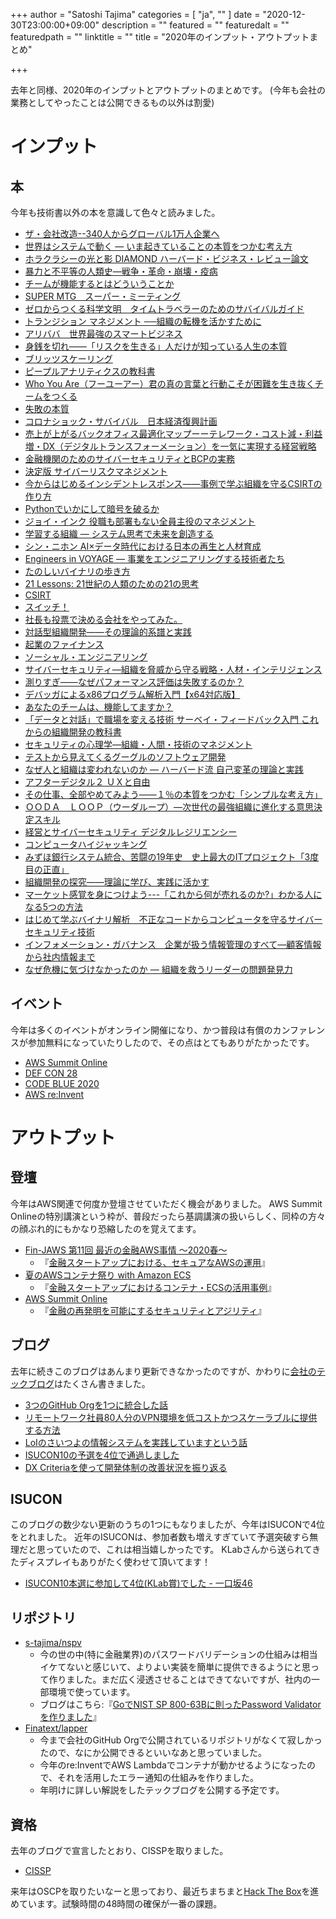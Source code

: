 +++
author = "Satoshi Tajima"
categories = [ "ja", "" ]
date = "2020-12-30T23:00:00+09:00"
description = ""
featured = ""
featuredalt = ""
featuredpath = ""
linktitle = ""
title = "2020年のインプット・アウトプットまとめ"

+++

去年と同様、2020年のインプットとアウトプットのまとめです。 (今年も会社の業務としてやったことは公開できるもの以外は割愛)

# インプット

## 本

今年も技術書以外の本を意識して色々と読みました。

* [ザ・会社改造--340人からグローバル1万人企業へ](https://amzn.to/2KzeRTz)
* [世界はシステムで動く ― いま起きていることの本質をつかむ考え方](https://amzn.to/3aOuotl)
* [ホラクラシーの光と影 DIAMOND ハーバード・ビジネス・レビュー論文](https://amzn.to/38GkRlf)
* [暴力と不平等の人類史―戦争・革命・崩壊・疫病](https://amzn.to/3hriEya)
* [チームが機能するとはどういうことか](https://amzn.to/3aNKH9B)
* [SUPER MTG　スーパー・ミーティング](https://amzn.to/2KGHnCw)
* [ゼロからつくる科学文明　タイムトラベラーのためのサバイバルガイド](https://amzn.to/38FauhO)
* [トランジション マネジメント ──組織の転機を活かすために](https://amzn.to/2WTvV9i)
* [アリババ　世界最強のスマートビジネス](https://amzn.to/3nRLkTn)
* [身銭を切れ――「リスクを生きる」人だけが知っている人生の本質](https://amzn.to/2MckN5b)
* [ブリッツスケーリング](https://amzn.to/2KYiPou)
* [ピープルアナリティクスの教科書](https://amzn.to/34QhZ4n)
* [Who You Are（フーユーアー）君の真の言葉と行動こそが困難を生き抜くチームをつくる](https://amzn.to/3b2Infl)
* [失敗の本質](https://amzn.to/3rEFhnE)
* [コロナショック・サバイバル　日本経済復興計画](https://amzn.to/3pAqgkT)
* [売上が上がるバックオフィス最適化マップーーテレワーク・コスト減・利益増・DX（デジタルトランスフォーメーション）を一気に実現する経営戦略](https://amzn.to/3rAisRR)
* [金融機関のためのサイバーセキュリティとBCPの実務](https://amzn.to/3aPqnoh)
* [決定版 サイバーリスクマネジメント](https://amzn.to/34Uyz34)
* [今からはじめるインシデントレスポンス――事例で学ぶ組織を守るCSIRTの作り方](https://amzn.to/3ruGayO)
* [Pythonでいかにして暗号を破るか](https://amzn.to/34SSqzr)
* [ジョイ・インク 役職も部署もない全員主役のマネジメント](https://amzn.to/3pudtQO)
* [学習する組織 ― システム思考で未来を創造する](https://amzn.to/34Pogx0)
* [シン・ニホン AI×データ時代における日本の再生と人材育成](https://amzn.to/37TqtcS)
* [Engineers in VOYAGE ― 事業をエンジニアリングする技術者たち](https://www.lambdanote.com/products/engineers-in-voyage-ebook)
* [たのしいバイナリの歩き方](https://amzn.to/3hnUsNf)
* [21 Lessons: 21世紀の人類のための21の思考](https://amzn.to/3nXUJJc)
* [CSIRT](https://amzn.to/3aQaTk8)
* [スイッチ！](https://amzn.to/2KMzxr3)
* [社長も投票で決める会社をやってみた。](https://amzn.to/2WUO5rf)
* [対話型組織開発――その理論的系譜と実践](https://amzn.to/3ho8myR)
* [起業のファイナンス](https://amzn.to/3rAz4J4)
* [ソーシャル・エンジニアリング](https://amzn.to/38D9kTS)
* [サイバーセキュリティ―組織を脅威から守る戦略・人材・インテリジェンス](https://amzn.to/2KHUL9D)
* [測りすぎ――なぜパフォーマンス評価は失敗するのか？](https://amzn.to/2WRsTlN)
* [デバッガによるx86プログラム解析入門【x64対応版】](https://amzn.to/2L3EWKl)
* [あなたのチームは、機能してますか？](https://amzn.to/2WRLsX7)
* [「データと対話」で職場を変える技術 サーベイ・フィードバック入門 これからの組織開発の教科書](https://amzn.to/3nXFDU1)
* [セキュリティの心理学―組織・人間・技術のマネジメント](https://amzn.to/3mUJlwf)
* [テストから見えてくるグーグルのソフトウェア開発](https://amzn.to/3o1DlDi)
* [なぜ人と組織は変われないのか ― ハーバード流 自己変革の理論と実践](https://amzn.to/3pyTVei)
* [アフターデジタル２ ＵＸと自由](https://amzn.to/3aQkTtB)
* [その仕事、全部やめてみよう――１％の本質をつかむ「シンプルな考え方」](https://amzn.to/3nWchVT)
* [ＯＯＤＡ　ＬＯＯＰ（ウーダループ）―次世代の最強組織に進化する意思決定スキル](https://amzn.to/34Pmrjy)
* [経営とサイバーセキュリティ デジタルレジリエンシー](https://amzn.to/38OwSp4)
* [コンピュータハイジャッキング](https://amzn.to/3rCJiZG)
* [みずほ銀行システム統合、苦闘の19年史　史上最大のITプロジェクト「3度目の正直」](https://amzn.to/3rvvCj7)
* [組織開発の探究――理論に学び、実践に活かす](https://amzn.to/3rCTvFi)
* [マーケット感覚を身につけよう---「これから何が売れるのか?」わかる人になる5つの方法](https://amzn.to/38DabE4)
* [はじめて学ぶバイナリ解析　不正なコードからコンピュータを守るサイバーセキュリティ技術](https://amzn.to/3ptUoyc)
* [インフォメーション・ガバナンス　企業が扱う情報管理のすべて―顧客情報から社内情報まで](https://amzn.to/38MhfOC)
* [なぜ危機に気づけなかったのか ― 組織を救うリーダーの問題発見力](https://amzn.to/3pBeQ0d)

## イベント

今年は多くのイベントがオンライン開催になり、かつ普段は有償のカンファレンスが参加無料になっていたりしたので、その点はとてもありがたかったです。

* [AWS Summit Online](https://aws.amazon.com/jp/summits/2020/)
* [DEF CON 28](https://www.defcon.org/html/defcon-28/dc-28-index.html)
* [CODE BLUE 2020](https://codeblue.jp/2020/)
* [AWS re:Invent](https://reinvent.awsevents.com/)

# アウトプット

## 登壇

今年はAWS関連で何度か登壇させていただく機会がありました。
AWS Summit Onlineの特別講演という枠が、普段だったら基調講演の扱いらしく、同枠の方々の顔ぶれ的にもかなり恐縮したのを覚えてます。

* [Fin-JAWS 第11回 最近の金融AWS事情 ～2020春〜](https://fin-jaws.connpass.com/event/172478/)
    * 『[金融スタートアップにおける、セキュアなAWSの運用](https://speakerdeck.com/stajima/fin-jaws-11-secure-aws-operation)』 
* [夏のAWSコンテナ祭り with Amazon ECS](https://aws.amazon.com/jp/about-aws/events/2020/doc1221/)
    * 『[金融スタートアップにおけるコンテナ・ECSの活用事例](https://speakerdeck.com/stajima/container-fest-summer-fintech)』
* [AWS Summit Online](https://resources.awscloud.com/aws-summit-online-japan-2020-on-demand-special-sessions-99883)
    * 『[金融の再発明を可能にするセキュリティとアジリティ](https://speakerdeck.com/finatext/security-and-agility-for-enabling-financial-reinvention)』

## ブログ

去年に続きこのブログはあんまり更新できなかったのですが、かわりに[会社のテックブログ](https://medium.com/finatext)はたくさん書きました。

* [3つのGitHub Orgを1つに統合した話](https://medium.com/finatext/migrate-github-org-b5853c48934e)
* [リモートワーク社員80人分のVPN環境を低コストかつスケーラブルに提供する方法](https://medium.com/finatext/vpn-pritunl-on-aws-68619eda6b36)
* [LoIのさいつよの情報システムを実践していますという話](https://medium.com/finatext/a-practice-of-saitsuyo-infosys-77a7f13b541e)
* [ISUCON10の予選を4位で通過しました](https://medium.com/finatext/isucon10-qual-fcf6590556c0)
* [DX Criteriaを使って開発体制の改善状況を振り返る](https://medium.com/finatext/review-dx-criteria-2020-cefa43059761)

## ISUCON

このブログの数少ない更新のうちの1つにもなりましたが、今年はISUCONで4位をとれました。
近年のISUCONは、参加者数も増えすぎていて予選突破すら無理だと思っていたので、これは相当嬉しかったです。
KLabさんから送られてきたディスプレイもありがたく使わせて頂いてます！

* [ISUCON10本選に参加して4位(KLab賞)でした - 一口坂46](https://blog.s-tajima.work/post/2020/isucon10-final-hz46/)

## リポジトリ

* [s-tajima/nspv](https://github.com/s-tajima/nspv)
    * 今の世の中(特に金融業界)のパスワードバリデーションの仕組みは相当イケてないと感じいて、よりよい実装を簡単に提供できるようにと思って作りました。まだ広く浸透させることはできてないですが、社内の一部環境で使っています。
    * ブログはこちら:『[GoでNIST SP 800-63Bに則ったPassword Validatorを作りました](https://blog.s-tajima.work/post/2020/nspv/)』
* [Finatext/lapper](https://github.com/Finatext/lapper)
    * 今まで会社のGitHub Orgで公開されているリポジトリがなくて寂しかったので、なにか公開できるといいなあと思っていました。
    * 今年のre:InventでAWS Lambdaでコンテナが動かせるようになったので、それを活用したエラー通知の仕組みを作りました。
    * 年明けに詳しい解説をしたテックブログを公開する予定です。

## 資格

去年のブログで宣言したとおり、CISSPを取りました。

* [CISSP](https://www.youracclaim.com/badges/140aad5f-331f-4271-a3f8-2a79698c7906/public_url)

来年はOSCPを取りたいなーと思っており、最近ちまちまと[Hack The Box](https://www.hackthebox.eu/profile/269728)を進めています。試験時間の48時間の確保が一番の課題。
